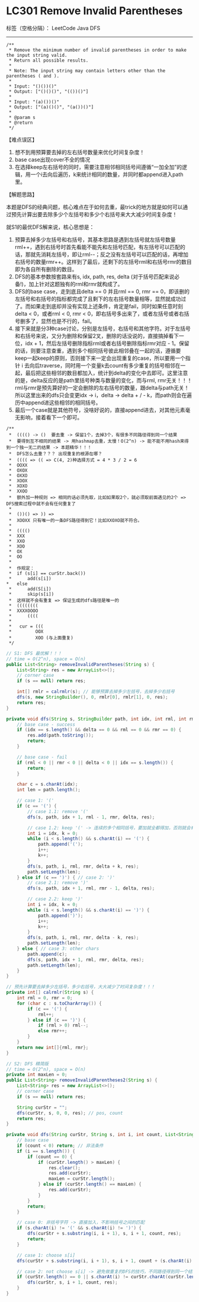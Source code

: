 # LC301 Remove Invalid Parentheses

标签（空格分隔）： LeetCode Java DFS

---
    /**
     * Remove the minimum number of invalid parentheses in order to make the input string valid.
     * Return all possible results.
     *
     * Note: The input string may contain letters other than the parentheses ( and ).
     *
     * Input: "()())()"
     * Output: ["()()()", "(())()"]
     *
     * Input: "(a)())()"
     * Output: ["(a)()()", "(a())()"]
     *
     * @param s
     * @return
     */

【难点误区】

1. 想不到用预算要去掉的左右括号数量来优化时间复杂度！
2. base case出现cover不全的情况
3. 在选择keep左右括号的同时，需要注意相邻相同括号间遵循“一加全加”的逻辑，用一个i去向后遍历，k来统计相同的数量，并同时都append进入path里。

【解题思路】

本题是DFS的经典问题，核心难点在于如何去重，最trick的地方就是如何可以通过预先计算出要去除多少个左括号和多少个右括号来大大减少时间复杂度！

就S1的最优DFS解来说，核心思想是：

1. 预算去掉多少左括号和右括号，其基本思路是遇到左括号就左括号数量rml++，遇到右括号时首先看能不能先和左括号匹配，有左括号可以匹配的话，那就先消耗左括号，即让rml--；反之没有左括号可以匹配的话，再增加右括号的数量rmr++。这样到了最后，还剩下的左括号rml和右括号rmr的数目即为各自所有删除的数目。
2. DFS的基本参数按套路来有s, idx, path, res, delta (对于括号匹配来说必备!)，加上针对这题独有的rml和rmr就构成了。
3. DFS的base case，走到底且delta == 0 并且rml == 0, rmr == 0，即该删的左括号和右括号的指标都完成了且剩下的左右括号数量相等，显然就成功过了。而如果走到底却并没有实现上述条件，肯定是fail，同时如果任意时刻delta < 0，或者rml < 0, rmr < 0，即右括号多出来了，或者左括号或者右括号删多了，显然也是不行的，fail。
4. 接下来就是分3种case讨论，分别是左括号，右括号和其他字符。对于左括号和右括号来说，又分为删除和保留2叉，删除的话没说的，直接搞掉看下一位，idx + 1，然后左括号删除指标rml或者右括号删除指标rmr对应 - 1。保留的话，则要注意查重，遇到多个相同括号彼此相邻叠在一起的话，遵循要keep一起keep的原则，否则接下来一定会出现重复的case，所以要用一个指针 i 去向后traverse，同时用一个变量k去count有多少重复的括号相邻在一起，最后把这些相邻的数目都加入，统计到delta的变化中去即可。这里注意的是，delta反应的是path里括号种类与数量的变化，而与rml, rmr无关！！！rml与rmr是预先算好的一定会删除的左右括号的数量，跟delta与path无关！所以这里出来的dfs只会变更idx -> i，delta -> delta + / - k，而path则会在遍历中append进这些相邻的相同括号。
5. 最后一个case就是其他符号，没啥好说的，直接append进去，对其他元素毫无影响，接着看下一个即可。

```
/**
 *  (((() -> ()  要去重 -> 保留1个，去掉3个，有很多不同路径得到同一个结果
 *  要得到互不相同的结果 -> 用hashmap去重，太慢！O(2^n) -> 能不能不用hash来得到一个独一无二的结果 -> 本题精华！！！
 *  DFS怎么去重？？？ 出现重复的根源在哪？
 *  (((( => (( => C(4, 2)种选择方式 = 4 * 3 / 2 = 6
 *  OOXX
 *  OXOX
 *  OXXO
 *  XOOX
 *  XOXO
 *  XXOO
 *  额外加一种规则 => 相同的话必须先取，比如如果取2个，就必须取前面遇见的2个 => DFS搜索过程中就不会有任何重复了
 *
 *  ())() => )) =>
 *  XOOXX 只有唯一的一条DFS路径得到它！比如XXOXO就不符合。
 *
 *  (((()
 *  XXX
 *  XXO
 *  XOO
 *  OX
 *  OO
 *
 *  作规定：
 *  if (s[i] == curStr.back())
 *      add(s[i])
*   else
 *      add(S[i])
 *      skip(s[i])
 *  这样就不会有重复 => 保证生成的dfs路径是唯一的
 *  ((((((((
 *  XXXXOOOO
 *      ((((
 *
 *   cur = (((
 *         OOX
 *         XOO (与上面重复)
 */
```


```java     
// S1: DFS 最优解！！！
// time = O(2^n), space = O(n)
public List<String> removeInvalidParentheses(String s) {
    List<String> res = new ArrayList<>();
    // corner case
    if (s == null) return res;

    int[] rmlr = calrmlr(s); // 能够预算去掉多少左括号，去掉多少右括号
    dfs(s, new StringBuilder(), 0, rmlr[0], rmlr[1], 0, res);
    return res;
}

private void dfs(String s, StringBuilder path, int idx, int rml, int rmr, int delta, List<String> res) {
    // base case - success
    if (idx == s.length() && delta == 0 && rml == 0 && rmr == 0) {
        res.add(path.toString());
        return;
    }

    // base case - fail
    if (rml < 0 || rmr < 0 || delta < 0 || idx == s.length()) {
        return;
    }

    char c = s.charAt(idx);
    int len = path.length();

    // case 1: '('
    if (c == '(') {
        // case 1.1: remove '('
        dfs(s, path, idx + 1, rml - 1, rmr, delta, res);

        // case 1.2: keep '(' -> 连续的多个相同括号，要加就全都得加，否则就会有重复！！！
        int i = idx, k = 0;
        while (i < s.length() && s.charAt(i) == '(') {
            path.append('(');
            i++;
            k++;
        }
        dfs(s, path, i, rml, rmr, delta + k, res);
        path.setLength(len);
    } else if (c == ')') { // case 2: ')'
        // case 2.1: remove ')'
        dfs(s, path, idx + 1, rml, rmr - 1, delta, res);

        // case 2.2: keep ')'
        int i = idx, k = 0;
        while (i < s.length() && s.charAt(i) == ')') {
            path.append(')');
            i++;
            k++;
        }
        dfs(s, path, i, rml, rmr, delta - k, res);
        path.setLength(len);
    } else { // case 3: other chars
        path.append(c);
        dfs(s, path, idx + 1, rml, rmr, delta, res);
        path.setLength(len);
    }
}

// 预先计算要去掉多少左括号，多少右括号，大大减少了时间复杂度！！！
private int[] calrmlr(String s) {
    int rml = 0, rmr = 0;
    for (char c : s.toCharArray()) {
        if (c == '(') {
            rml++;
        } else if (c == ')') {
            if (rml > 0) rml--;
            else rmr++;
        }
    }
    return new int[]{rml, rmr};
}
```
```java
// S2: DFS 精简版
// time = O(2^n), space = O(n)
private int maxLen = 0;
public List<String> removeInvalidParentheses2(String s) {
    List<String> res = new ArrayList<>();
    // corner case
    if (s == null) return res;

    String curStr = "";
    dfs(curStr, s, 0, 0, res); // pos, count
    return res;
}

private void dfs(String curStr, String s, int i, int count, List<String> res) {
    // base case
    if (count < 0) return; // 非法条件
    if (i == s.length()) {
        if (count == 0) {
            if (curStr.length() > maxLen) {
                res.clear();
                res.add(curStr);
                maxLen = curStr.length();
            } else if (curStr.length() == maxLen) {
                res.add(curStr);
            }
        }
        return;
    }

    // case 0: 非括号字符 -> 直接加入，不影响括号之间的匹配
    if (s.charAt(i) != '(' && s.charAt(i) != ')') {
        dfs(curStr + s.substring(i, i + 1), s, i + 1, count, res);
        return;
    }

    // case 1: choose s[i]
    dfs(curStr + s.substring(i, i + 1), s, i + 1, count + (s.charAt(i) == '(' ? 1 : -1), res);

    // case 2: not choose s[i] -> 避免做重复的DFS的技巧，不同路径得到同一个结果，及时剪枝！！！
    if (curStr.length() == 0 || s.charAt(i) != curStr.charAt(curStr.length() - 1)) { // 不选
        dfs(curStr, s, i + 1, count, res);
    }
}
```
